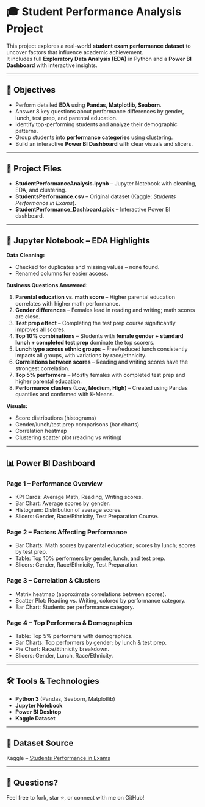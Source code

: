 # 🎓 Student Performance Analysis Project

This project explores a real-world **student exam performance dataset** to uncover factors that influence academic achievement.  
It includes full **Exploratory Data Analysis (EDA)** in Python and a **Power BI Dashboard** with interactive insights.

---

## 📌 Objectives
- Perform detailed **EDA** using **Pandas, Matplotlib, Seaborn**.
- Answer 8 key questions about performance differences by gender, lunch, test prep, and parental education.
- Identify top-performing students and analyze their demographic patterns.
- Group students into **performance categories** using clustering.
- Build an interactive **Power BI Dashboard** with clear visuals and slicers.

---

## 📂 Project Files
- **StudentPerformanceAnalysis.ipynb** – Jupyter Notebook with cleaning, EDA, and clustering.
- **StudentsPerformance.csv** – Original dataset (Kaggle: *Students Performance in Exams*).
- **StudentPerformance_Dashboard.pbix** – Interactive Power BI dashboard.

---

## 🧪 Jupyter Notebook – EDA Highlights

**Data Cleaning:**
- Checked for duplicates and missing values – none found.
- Renamed columns for easier access.

**Business Questions Answered:**
1. **Parental education vs. math score** – Higher parental education correlates with higher math performance.
2. **Gender differences** – Females lead in reading and writing; math scores are close.
3. **Test prep effect** – Completing the test prep course significantly improves all scores.
4. **Top 10% combinations** – Students with **female gender + standard lunch + completed test prep** dominate the top scorers.
5. **Lunch type across ethnic groups** – Free/reduced lunch consistently impacts all groups, with variations by race/ethnicity.
6. **Correlations between scores** – Reading and writing scores have the strongest correlation.
7. **Top 5% performers** – Mostly females with completed test prep and higher parental education.
8. **Performance clusters (Low, Medium, High)** – Created using Pandas quantiles and confirmed with K-Means.

**Visuals:**
- Score distributions (histograms)
- Gender/lunch/test prep comparisons (bar charts)
- Correlation heatmap
- Clustering scatter plot (reading vs writing)

---

## 📊 Power BI Dashboard

### **Page 1 – Performance Overview**
- KPI Cards: Average Math, Reading, Writing scores.
- Bar Chart: Average scores by gender.
- Histogram: Distribution of average scores.
- Slicers: Gender, Race/Ethnicity, Test Preparation Course.

### **Page 2 – Factors Affecting Performance**
- Bar Charts: Math scores by parental education; scores by lunch; scores by test prep.
- Table: Top 10% performers by gender, lunch, and test prep.
- Slicers: Gender, Race/Ethnicity, Test Preparation.

### **Page 3 – Correlation & Clusters**
- Matrix heatmap (approximate correlations between scores).
- Scatter Plot: Reading vs. Writing, colored by performance category.
- Bar Chart: Students per performance category.

### **Page 4 – Top Performers & Demographics**
- Table: Top 5% performers with demographics.
- Bar Charts: Top performers by gender; by lunch & test prep.
- Pie Chart: Race/Ethnicity breakdown.
- Slicers: Gender, Lunch, Race/Ethnicity.

---

## 🛠 Tools & Technologies
- **Python 3** (Pandas, Seaborn, Matplotlib)
- **Jupyter Notebook**
- **Power BI Desktop**
- **Kaggle Dataset**

---

## 📌 Dataset Source
Kaggle – [Students Performance in Exams](https://www.kaggle.com/datasets/spscientist/students-performance-in-exams)

---

## 📩 Questions?
Feel free to fork, star ⭐, or connect with me on GitHub!

